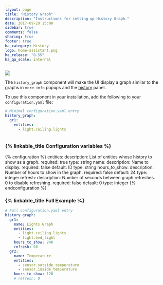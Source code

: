 ```yaml
---
layout: page
title: "History Graph"
description: "Instructions for setting up History Graph."
date: 2017-09-20 15:00
sidebar: true
comments: false
sharing: true
footer: true
ha_category: History
logo: home-assistant.png
ha_release: "0.55"
ha_qa_scale: internal
---
```


<p class='img'>
  <img src='{{site_root}}/images/screenshots/history_graph.png' />
</p>

The `history_graph` component will make the UI display a graph similar to the graphs in `more-info` popups and the [history](/components/history/) panel.

To use this component in your installation, add the following to your `configuration.yaml` file:

```yaml
# Minimal configuration.yaml entry
history_graph:
  gr1:
    entities:
      - light.ceiling.lights
  
```

### {% linkable_title Configuration variables %}

{% configuration %}
entities:
  description: List of entities whose history to show as a graph.
  required: true
  type: string
name:
  description: Name to display.
  required: false
  default: ID
  type: string
hours_to_show: 
  description: Number of hours to show in the graph.
  required: false
  default: 24
  type: integer
refresh:
  description: Number of seconds between graph refreshes. 0 to disable refreshing.
  required: false
  default: 0
  type: integer
{% endconfiguration %}

### {% linkable_title Full Example %}

```yaml
# Full configuration.yaml entry
history_graph:
  gr1:
    name: Lights Graph
    entities:
      - light.ceiling.lights
      - light.bed_light
    hours_to_show: 240
    refresh: 60
  gr2:
    name: Temperature
    entities:
      - sensor.outside_temperature
      - sensor.inside_temperature
    hours_to_show: 120
    # refresh: 0

```


